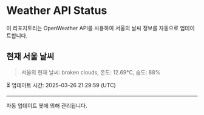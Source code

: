 
# Weather API Status

이 리포지토리는 OpenWeather API를 사용하여 서울의 날씨 정보를 자동으로 업데이트합니다.

## 현재 서울 날씨
> 서울의 현재 날씨: broken clouds, 온도: 12.69°C, 습도: 88%

⏳ 업데이트 시간: 2025-03-26 21:29:59 (UTC)

---
자동 업데이트 봇에 의해 관리됩니다.
